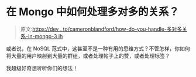 # 在 Mongo 中如何处理多对多的关系？

> 原文:[https://dev . to/cameronblandford/how-do-you-handle-多对多关系-in-mongo-3 ih](https://dev.to/cameronblandford/how-do-you-handle-many-to-many-relationships-in-mongo-3iih)

或者说，在 NoSQL 范式中，这甚至不是一种有用的思维方式？不管怎样，你如何将大量的用户映射到大量的群组，或者处理帖子上的赞，或者处理标签？

我超级好奇想听听你们的想法！